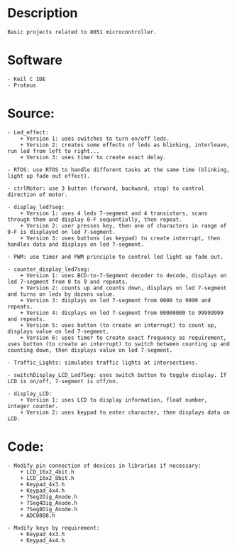 # Description
    Basic projects related to 8051 microcontroller.

# Software
    - Keil C IDE
    - Proteus
    
# Source: 
    - Led_effect: 
        + Version 1: uses switches to turn on/off leds.
        + Version 2: creates some effects of leds as blinking, interleave, run led from left to right...
        + Version 3: uses timer to create exact delay.

    - RTOS: use RTOS to handle different tasks at the same time (blinking, light up fade out effect).

    - ctrlMotor: use 3 button (forward, backward, stop) to control direction of motor.

    - display_led7seg: 
        + Version 1: uses 4 leds 7-segment and 4 transistors, scans through them and display 0-F sequentially, then repeat.
        + Version 2: user presses key, then one of characters in range of 0-F is displayed on led 7-segment.
        + Version 3: uses buttons (as keypad) to create interrupt, then handles data and displays on led 7-segment.

    - PWM: use timer and PWM principle to control led light up fade out.

    - counter_display_led7seg:
        + Version 1: uses BCD-to-7-Segment decoder to decode, displays on led 7-segment from 0 to 9 and repeats.
        + Version 2: counts up and counts down, displays on led 7-segment and turns on leds by dozens value.
        + Version 3: displays on led 7-segment from 0000 to 9999 and repeats.
        + Version 4: displays on led 7-segment from 00000000 to 99999999 and repeats.
        + Version 5: uses button (to create an interrupt) to count up, displays value on led 7-segment.
        + Version 6: uses timer to create exact frequency as requirement, uses button (to create an interrupt) to switch between counting up and counting down, then displays value on led 7-segment.
    
    - Traffic_Lights: simulates traffic lights at intersections.

    - switchDisplay_LCD_Led7Seg: uses switch button to toggle display. If LCD is on/off, 7-segment is off/on.

    - display_LCD: 
        + Version 1: uses LCD to display information, float number, integer counter.
        + Version 2: uses keypad to enter character, then displays data on LCD.

# Code:
    - Modify pin connection of devices in libraries if necessary:
        + LCD_16x2_4bit.h 
        + LCD_16x2_8bit.h  
        + Keypad_4x3.h
        + Keypad_4x4.h
        + 7Seg2Dig_Anode.h
        + 7Seg4Dig_Anode.h
        + 7Seg8Dig_Anode.h
        + ADC0808.h

    - Modify keys by requirement:
        + Keypad_4x3.h
        + Keypad_4x4.h